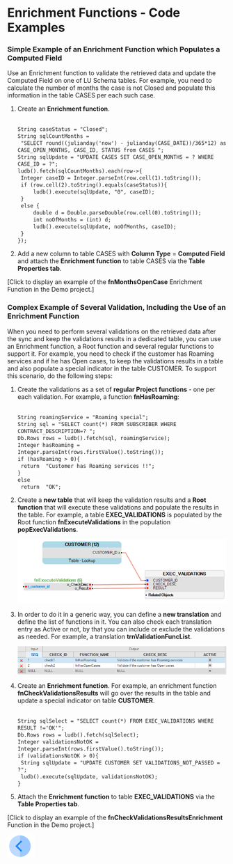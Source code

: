 # Enrichment Functions - Code Examples

### Simple Example of an Enrichment Function which Populates a Computed Field

Use an Enrichment function to validate the retrieved data and update the Computed Field on one of LU Schema tables. For example, you need to calculate the number of months the case is not Closed and populate this information in the table CASES per each such case.

1. Create an **Enrichment function**.

   <pre><code>
   String caseStatus = "Closed";
   String sqlCountMonths = 
   	"SELECT round((julianday('now') - julianday(CASE_DATE))/365*12) as CASE_OPEN_MONTHS, CASE_ID, STATUS from CASES ";
   String sqlUpdate = "UPDATE CASES SET CASE_OPEN_MONTHS = ? WHERE CASE_ID = ?";
   ludb().fetch(sqlCountMonths).each(row->{
   	Integer caseID = Integer.parseInt(row.cell(1).toString());	
   	if (row.cell(2).toString().equals(caseStatus)){
   		ludb().execute(sqlUpdate, "0", caseID);
   	}
   	else {
   		double d = Double.parseDouble(row.cell(0).toString());
   		int noOfMonths = (int) d;
   		ludb().execute(sqlUpdate, noOfMonths, caseID);	
   	}
   });
   </code></pre>

2. Add a new column to table CASES with **Column Type** = **Computed Field** and attach the **Enrichment function** to table CASES via the **Table Properties tab**. 

[Click to display an example of the **fnMonthsOpenCase** Enrichment Function in the Demo project.]

### Complex Example of Several Validation, Including the Use of an Enrichment Function 

When you need to perform several validations on the retrieved data after the sync and keep the validations results in a dedicated table, you can use an Enrichment function, a Root function and several regular functions to support it. For example, you need to check if the customer has Roaming services and if he has Open cases, to keep the validations results in a table and also populate a special indicator in the table CUSTOMER. To support this scenario, do the following steps:

1. Create the validations as a set of **regular Project functions** - one per each validation. For example, a function **fnHasRoaming**:

   <pre><code>
   String roamingService = "Roaming special";
   String sql = "SELECT count(*) FROM SUBSCRIBER WHERE CONTRACT_DESCRIPTION=? ";
   Db.Rows rows = ludb().fetch(sql, roamingService);
   Integer hasRoaming = Integer.parseInt(rows.firstValue().toString());
   if (hasRoaming > 0){
   	return  "Customer has Roaming services !!";
   }
   else
   	return  "OK";
   </code></pre>

2. Create a **new table** that will keep the validation results and a **Root function** that will execute these validations and populate the results in the table. For example, a table **EXEC_VALIDATIONS** is populated by the Root function **fnExecuteValidations** in the population **popExecValidations**.

   ![10_03_create_enrichment_1](/articles/10_enrichment_function/images/10_04_enrichment_code_examples_1.PNG)

3. In order to do it in a generic way, you can define a **new translation** and define the list of functions in it. You can also check each translation entry as Active or not, by that you can include or exclude the validations as needed. For example, a translation **trnValidationFuncList**.

   ![10_03_create_enrichment_1](/articles/10_enrichment_function/images/10_04_enrichment_code_examples_2.PNG)

4. Create an **Enrichment function**. For example, an enrichment function **fnCheckValidationsResults** will go over the results in the table and update a special indicator on table **CUSTOMER**.

   <pre><code>
   String sqlSelect = "SELECT count(*) FROM EXEC_VALIDATIONS WHERE RESULT !='OK'";
   Db.Rows rows = ludb().fetch(sqlSelect);
   Integer validationsNotOK = Integer.parseInt(rows.firstValue().toString());
   if (validationsNotOK > 0){
   	String sqlUpdate = "UPDATE CUSTOMER SET VALIDATIONS_NOT_PASSED = ?";
   	ludb().execute(sqlUpdate, validationsNotOK);
   }
   </code></pre>

5. Attach the **Enrichment function** to table **EXEC_VALIDATIONS** via the **Table Properties tab**. 

[Click to display an example of the **fnCheckValidationsResultsEnrichment** Function in the Demo project.]

[![Previous](/articles/images/Previous.png)](h/articles/10_enrichment_function/03_create_edit_enrichment_function.md)
